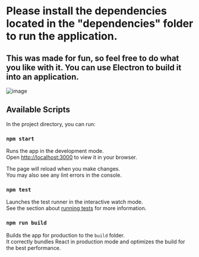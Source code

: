 # Please install the dependencies located in the "dependencies" folder to run the application. 

## This was made for fun, so feel free to do what you like with it. You can use Electron to build it into an application. 


![image](https://github.com/user-attachments/assets/04eb8bb8-a14d-4e0e-bc4b-a8981bfad5be)




## Available Scripts

In the project directory, you can run:

### `npm start`

Runs the app in the development mode.\
Open [http://localhost:3000](http://localhost:3000) to view it in your browser.

The page will reload when you make changes.\
You may also see any lint errors in the console.

### `npm test`

Launches the test runner in the interactive watch mode.\
See the section about [running tests](https://facebook.github.io/create-react-app/docs/running-tests) for more information.

### `npm run build`

Builds the app for production to the `build` folder.\
It correctly bundles React in production mode and optimizes the build for the best performance.

